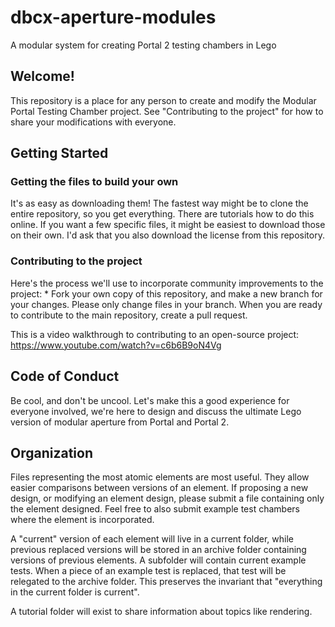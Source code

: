 # dbcx-aperture-modules
A modular system for creating Portal 2 testing chambers in Lego

## Welcome!
This repository is a place for any person to create and modify the Modular Portal Testing Chamber project. See "Contributing to the project" for how to share your modifications with everyone.

## Getting Started

### Getting the files to build your own
It's as easy as downloading them! The fastest way might be to clone the entire repository, so you get everything. There are tutorials how to do this online. If you want a few specific files, it might be easiest to download those on their own. I'd ask that you also download the license from this repository. 

### Contributing to the project
Here's the process we'll use to incorporate community improvements to the project:
* 
Fork your own copy of this repository, and make a new branch for your changes. Please only change files in your branch. When you are ready to contribute to the main repository, create a pull request. 

This is a video walkthrough to contributing to an open-source project: https://www.youtube.com/watch?v=c6b6B9oN4Vg 

## Code of Conduct
Be cool, and don't be uncool. Let's make this a good experience for everyone involved, we're here to design and discuss the ultimate Lego version of modular aperture from Portal and Portal 2. 

## Organization
Files representing the most atomic elements are most useful. They allow easier comparisons between versions of an element. If proposing a new design, or modifying an element design, please submit a file containing only the element designed. Feel free to also submit example test chambers where the element is incorporated.

A "current" version of each element will live in a current folder, while previous replaced versions will be stored in an archive folder containing versions of previous elements. A subfolder will contain current example tests. When a piece of an example test is replaced, that test will be relegated to the archive folder. This preserves the invariant that "everything in the current folder is current".

A tutorial folder will exist to share information about topics like rendering.

